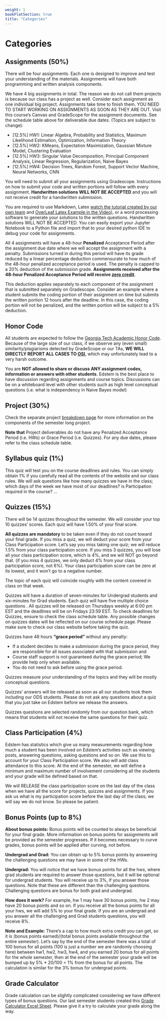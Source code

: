 ```yaml
---
weight: 1
bookFlatSection: true
title: "Categories"
---
```


# Categories

## Assignments (50%)

There will be four assignments. Each one is designed to improve and test your understanding of the materials. Assignments will have both programming and written analysis components.

We have 4 big assignments in total. The reason we do not call them projects is because our class has a project as well. Consider each assignment as one individual big project. Assignments take time to finish them. YOU NEED TO START WORKING ON ASSIGNMENTS AS SOON AS THEY ARE OUT. Visit this course’s Canvas and GradeScope for the assignment documents. See the schedule table above for deliverable due dates. (Topics are subject to change):

- [12.5%] HW1: Linear Algebra, Probability and Statistics, Maximum Likelihood Estimation, Optimization, Information Theory
- [12.5%] HW2: KMeans, Expectation Maximization, Gaussian Mixture Model, Clustering Evaluation
- [12.5%] HW3: Singular Value Decomposition, Principal Component Analysis, Linear Regression, Regularization, Naive Bayes
- [12.5%] HW4: Decision Trees, Random Forest, Support Vector Machine, Neural Networks, CNN

You will need to submit all your assignments using Gradescope. Instructions on how to submit your code and written portions will follow with every assignment. **Handwritten solutions WILL NOT BE ACCEPTED** and you will not receive credit for a handwritten submission.

You are required to use Markdown, Latex [watch the tutorial created by our own team](https://cdnapisec.kaltura.com/p/2019031/sp/201903100/embedIframeJs/uiconf_id/32364501/partner_id/2019031?iframeembed=true&playerId=kaltura_player&entry_id=1_gsz97f3l&flashvars[streamerType]=auto&amp;flashvars[localizationCode]=en&amp;flashvars[leadWithHTML5]=true&amp;flashvars[sideBarContainer.plugin]=true&amp;flashvars[sideBarContainer.position]=left&amp;flashvars[sideBarContainer.clickToClose]=true&amp;flashvars[chapters.plugin]=true&amp;flashvars[chapters.layout]=vertical&amp;flashvars[chapters.thumbnailRotator]=false&amp;flashvars[streamSelector.plugin]=true&amp;flashvars[EmbedPlayer.SpinnerTarget]=videoHolder&amp;flashvars[dualScreen.plugin]=true&amp;flashvars[hotspots.plugin]=1&amp;flashvars[Kaltura.addCrossoriginToIframe]=true&amp;&wid=1_147v4r0r) and [OverLeaf Latex Example in the Video](https://www.overleaf.com/read/fnpmvchnfqmp)), or a word processing software to generate your solutions to the written questions. Handwritten solutions WILL NOT BE ACCEPTED. You can easily export your Jupyter Notebook to a Python file and import that to your desired python IDE to debug your code for assignments.

All 4 assignments will have a 48-hour **Penalized** Acceptance Period after the assignment due date where we will accept the assignment with a penalty. Submissions turned in during this period will have its grade reduced by a linear percentage deduction commensurate to how much of the 48-hour penalized acceptance period is used. The penalty is capped to a 20% deduction of the submission grade. **Assignments received after the 48-hour Penalized Acceptance Period will receive <u>zero credit</u>**.

This deduction applies separately to each component of the assignment that is submitted separately on Gradescope. Consider an example where a student submits the coding portion of their assignment on time but submits the written portion 12 hours after the deadline. In this case, the coding portion will not be penalized, and the written portion will be subject to a 5% deduction.

## Honor Code

All students are expected to follow the [Georgia Tech Academic Honor Code](http://policylibrary.gatech.edu/student-affairs/academic-honor-code). Because of the large size of our class, if we observe any (even small) similarity/plagiarisms detected by GradeScope or our TAs, **WE WILL DIRECTLY REPORT ALL CASES TO [OSI](https://osi.gatech.edu/)**, which may unfortunately lead to a very harsh outcome.

You are **NOT allowed to share or discuss ANY assignment codes, information or answers with other students**. Edstem is the best place to have discussion regarding assignments and course topics. Discussions can be on a whiteboard level with other students such as high level conceptual questions (i.e. what is independency in Naive Bayes model)

## Project (30%)

Check the separate project [breakdown page](/docs/grading/project-breakdown/) for more information on the components of the semester long project.

**Note that** Project deliverables do not have any Penalized Acceptance Period (i.e. HWs) or Grace Period (i.e. Quizzes). For any due dates, please refer to the class schedule table. 

## Syllabus quiz (1%)

This quiz will test you on the course deadlines and rules. You can simply obtain 1% if you carefully read all the contents of the website and our class rules. We will ask questions like how many quizzes we have in the class; which days of the week we have most of our deadlines? is Participation required in the course? ...

## Quizzes (15%)

There will be 14 quizzes throughout the semester. We will consider your top 10 quizzes’ scores. Each quiz will have 1.50% of your final score.

**All quizzes are mandatory** to be taken even if they do not count toward your final grade. If you miss a quiz, we will deduct your score from your Class Participation score. Let’s say you miss taking one quiz; we will reduce 1.5% from your class participation score. If you miss 3 quizzes, you will lose all your class participation score, which is 4%, and we will NOT go beyond that. (if you miss 4 quizzes, we only deduct 4% from your class participation score, not 6%). Your class participation score can be zero at its lowest, and it won’t go to a negative number.

The topic of each quiz will coincide roughly with the content covered in class on that week.

Quizzes will have a duration of seven-minutes for Undergrad students and six-minutes for Grad students. Each quiz will have five multiple choice questions . All quizzes will be released on Thursdays weekly at 6:00 pm EST and the deadlines will be on Fridays 23:59 EST. To check deadlines for Quizzes, ensure to check the class schedule table. Any possible changes on quizzes dates will be reflected on our course schedule page. Please make sure to check our class website before taking the quiz.

Quizzes have 48 hours **“grace period”** without any penalty:

- If a student decides to make a submission during the grace period, they are responsible for all issues associated with that submission and
- Course staff support is not guaranteed during the grace period; We provide help only when available.
- You do not need to ask before using the grace period.

Quizzes measure your understanding of the topics and they will be mostly conceptual questions.

Quizzes’ answers will be released as soon as all our students took them including our ODS students. Please do not ask any questions about a quiz that you just take on Edstem before we release the answers.

Quizzes questions are selected randomly from our question bank, which means that students will not receive the same questions for their quiz.

## Class Participation (4%)

Edstem has statistics which give us many measurements regarding how much a student has been involved on Edstem’s activities such as viewing posts, answering questions, asking questions and so on. We use this to account for your Class Participation score. We also will add class attendance to this score. At the end of the semester, we will define a minimum and maximum number of involvement considering all the students and your grade will be defined based on that.

We will RELEASE the class participation score on the last day of the class when we have all the score for projects, quizzes and assignments. If you ask us what is my participation score before the last day of the class; we will say we do not know. So please be patient.

## Bonus Points (up to 8%)

**About bonus points:** Bonus points will be counted to always be beneficial for your final grade. More information on bonus points for assignments will be provided as the semester progresses. If it becomes necessary to curve grades, bonus points will be applied after curving, not before.

**Undergrad and Grad:** You can obtain up to 5% bonus points by answering the challenging questions we may have in some of the HWs.

**Undergrad:** You will notice that we have bonus points for all the hws, where grad students are required to answer those questions, but it will be optional for undergrad students. You will receive up to 3%, if you answer those questions. Note that these are different than the challenging questions. Challenging questions are bonus for both grad and undergrad.

**How does it work?** For example, hw 1 may have 30 bonus points, hw 2 may have 20 bonus points and so on. If you receive all the bonus points for all your hws, we will add 5% to your final grade. If you are an undergrad and you answer all the challenging and Grad students questions, you will receive 8%.

**Note and Example:** There’s a cap to how much extra credit you can get, so it is (bonus points earned)/(total bonus points available throughout the entire semester). Let’s say by the end of the semester there was a total of 100 bonus for all points (100 is just a number we are randomly choosing here) between hw1, hw2, hw3, hw4, and you earned 20 bonus for all points for the whole semester, then at the end of the semester your grade will be bumped up by 5% \* 20/100 = 1% from the bonus for all points. The calculation is similar for the 3% bonus for undergrad points.

## Grade Calculator

Grade calculation can be slightly complicated considering we have different types of bonus questions. Our last semester students created this [Grade Calculator Excel Sheet](/other/ml-grade-calculator.xlsx). Please give it a try to calculate your grade along the way.
